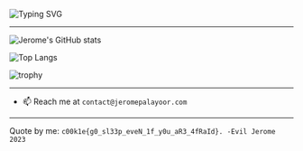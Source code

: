 ![Typing SVG](https://readme-typing-svg.demolab.com/?lines=Hi!+I+am+Jerome+Palayoor!)

--------

![Jerome's GitHub stats](https://github-readme-stats.vercel.app/api?username=jeromepalayoor&count_private=true&show_icons=true&theme=radical)

![Top Langs](https://github-readme-stats.vercel.app/api/top-langs/?username=jeromepalayoor&layout=compact)

![trophy](https://github-profile-trophy.vercel.app/?username=jeromepalayoor&theme=onedark)

-------
- 📫 Reach me at `contact@jeromepalayoor.com`
- ------

Quote by me: `c00k1e{g0_sl33p_eveN_1f_y0u_aR3_4fRaId}. -Evil Jerome 2023`
